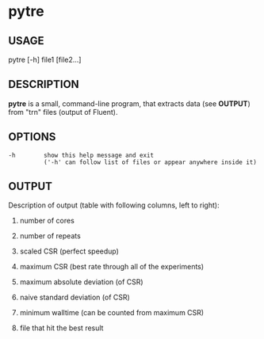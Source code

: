 # pytre

## USAGE
pytre [-h] file1 [file2...]

## DESCRIPTION
**pytre** is a small, command-line program, that extracts data (see
**OUTPUT**) from "trn" files (output of Fluent).

## OPTIONS
    -h        show this help message and exit
              ('-h' can follow list of files or appear anywhere inside it)

## OUTPUT
Description of output (table with following columns, left to right):

1. number of cores

2. number of repeats

3. scaled CSR (perfect speedup)

4. maximum CSR (best rate through all of the experiments)

5. maximum absolute deviation (of CSR)

6. naive standard deviation (of CSR)

7. minimum walltime (can be counted from maximum CSR)

8. file that hit the best result
